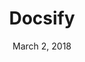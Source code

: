 ---
layout: post
date: March 2, 2018
title: Docsify
link: https://docsify.js.org/#/
image: images/tools/docsify.jpg
description: Docsify generates your documentation website on the fly. It does not generate static html files. Instead, it smartly loads and parses your Markdown files and displays them on the website.
tags:
- development
- documentation
---